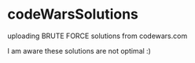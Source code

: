 # codeWarsSolutions
uploading BRUTE FORCE solutions from codewars.com

I am aware these solutions are not optimal :)
